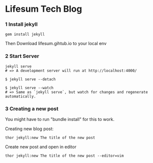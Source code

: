 Lifesum Tech Blog
=================

### 1 Install jekyll

```
gem install jekyll
````

Then Download lifesum.gihtub.io to your local env

### 2 Start Server

```
jekyll serve
# => A development server will run at http://localhost:4000/
```
```
$ jekyll serve --detach
```

```
$ jekyll serve --watch
# => Same as `jekyll serve`, but watch for changes and regenerate automatically.
```

### 3 Creating a new post

You might have to run "bundle install" for this to work.

Creating new blog post: 

```
thor jekyll:new The title of the new post
```

Create new post and open in editor
```
thor jekyll:new The title of the new post --editor=vim
```




